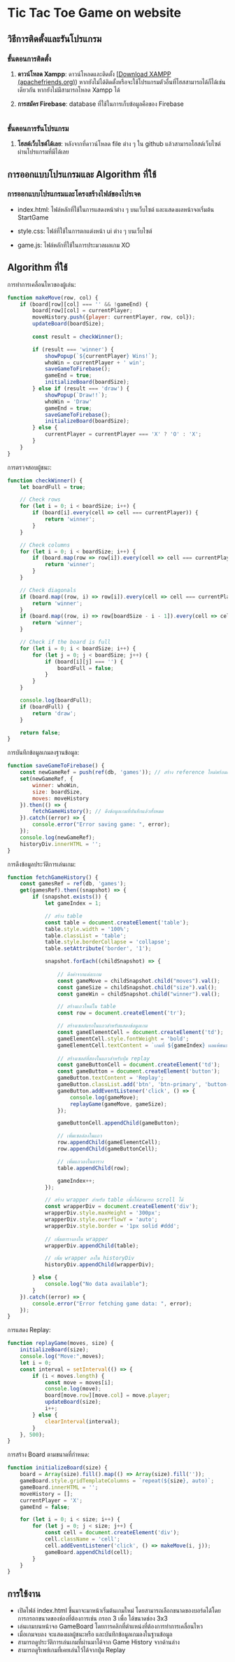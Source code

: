 
# Tic Tac Toe Game on website

## วิธีการติดตั้งและรันโปรแกรม

### ขั้นตอนการติดตั้ง

1. **ดาวน์โหลด Xampp**:
    ดาวน์โหลดและติดตั้ง [[Download XAMPP (apachefriends.org)](https://www.apachefriends.org/download.html)) หากยังไม่ได้ติดตั้งหรือจะใช้โปรแกรมตัวอื่นที่โฮสสามารถได้ก็ได้เช่นเดียวกัน หากยังไม่มีสามารถโหลด Xampp ได้

2. **การสมัคร Firebase**:
	database ที่ใช้ในการเก็บข้อมูลคือของ Firebase
```js
```

### ขั้นตอนการรันโปรแกรม

1. **โฮสต์เว็บไซต์ได้เลย**:
   หลังจากที่ดาวน์โหลด file ต่าง ๆ ใน github แล้วสามารถโฮสต์เว็บไซต์ผ่านโปรแกรมที่มีได้เลย

## การออกแบบโปรแกรมและ Algorithm ที่ใช้

### การออกแบบโปรแกรมและโครงสร้างไฟล์ของโปรเจค

  * index.html: ไฟล์หลักที่ใช้ในการแสดงหน้าต่าง ๆ บนเว็บไซต์ และแสดงผลหน้าจอเริ่มต้น StartGame
    
  * style.css: ไฟล์ที่ใช้ในการตกแต่งหน้า ui ต่าง ๆ บนเว็บไซต์
    
  * game.js: ไฟล์หลักที่ใช้ในการประมวลผลเกม XO

## Algorithm ที่ใช้
  การทำการเคลื่อนไหวของผู้เล่น:
```js
function makeMove(row, col) {
    if (board[row][col] === '' && !gameEnd) {
        board[row][col] = currentPlayer;
        moveHistory.push({player: currentPlayer, row, col});
        updateBoard(boardSize);
        
        const result = checkWinner();

        if (result === 'winner') {
            showPopup(`${currentPlayer} Wins!`);
            whoWin = currentPlayer + ' win';
            saveGameToFirebase();
            gameEnd = true;
            initializeBoard(boardSize);
        } else if (result === 'draw') {
            showPopup(`Draw!!`);
            whoWin = 'Draw'
            gameEnd = true;
            saveGameToFirebase();
            initializeBoard(boardSize);
        } else {
            currentPlayer = currentPlayer === 'X' ? 'O' : 'X';
        }
    }
}
```

  การตรวจสอบผู้ชนะ:
```js
function checkWinner() {
    let boardFull = true;

    // Check rows
    for (let i = 0; i < boardSize; i++) {
        if (board[i].every(cell => cell === currentPlayer)) {
            return 'winner';
        }
    }

    // Check columns
    for (let i = 0; i < boardSize; i++) {
        if (board.map(row => row[i]).every(cell => cell === currentPlayer)) {
            return 'winner';
        }
    }

    // Check diagonals
    if (board.map((row, i) => row[i]).every(cell => cell === currentPlayer)) {
        return 'winner';
    }
    if (board.map((row, i) => row[boardSize - i - 1]).every(cell => cell === currentPlayer)) {
        return 'winner';
    }

    // Check if the board is full
    for (let i = 0; i < boardSize; i++) {
        for (let j = 0; j < boardSize; j++) {
            if (board[i][j] === '') {
                boardFull = false;
            }
        }
    }

    console.log(boardFull);
    if (boardFull) {
        return 'draw';
    }

    return false;
}
```
  การบันทึกข้อมูลเกมลงฐานข้อมูล:
```js
function saveGameToFirebase() {
    const newGameRef = push(ref(db, 'games')); // สร้าง reference ใหม่พร้อมกับ id ไม่ซ้ำ
    set(newGameRef, {
        winner: whoWin,
        size: boardSize,
        moves: moveHistory
    }).then(() => {
        fetchGameHistory(); // ดึงข้อมูลเกมที่บันทึกแล้วทั้งหมด
    }).catch((error) => {
        console.error("Error saving game: ", error);
    });
    console.log(newGameRef);
    historyDiv.innerHTML = '';
}
```
  การดึงข้อมูลประวัติการเล่นเกม:
```js
function fetchGameHistory() {
    const gamesRef = ref(db, 'games');
    get(gamesRef).then((snapshot) => {
        if (snapshot.exists()) {
            let gameIndex = 1;

            // สร้าง table
            const table = document.createElement('table');
            table.style.width = '100%';
            table.classList = 'table';
            table.style.borderCollapse = 'collapse';
            table.setAttribute('border', '1');

            snapshot.forEach((childSnapshot) => {
                
                // ดึงค่าจากแต่ละเกม
                const gameMove = childSnapshot.child("moves").val();
                const gameSize = childSnapshot.child("size").val();
                const gameWin = childSnapshot.child("winner").val();

                // สร้างแถวใหม่ใน table
                const row = document.createElement('tr');

                // สร้างเซลล์แรกในแถวสำหรับแสดงข้อมูลเกม
                const gameElementCell = document.createElement('td');
                gameElementCell.style.fontWeight = 'bold';
                gameElementCell.textContent = `เกมที่ ${gameIndex} ผลแพ้ชนะ: ${gameWin} ขนาดตาราง: ${gameSize} x ${gameSize}`;
                
                // สร้างเซลล์ที่สองในแถวสำหรับปุ่ม replay
                const gameButtonCell = document.createElement('td');
                const gameButton = document.createElement('button');
                gameButton.textContent = 'Replay';
                gameButton.classList.add('btn', 'btn-primary', 'button-history');
                gameButton.addEventListener('click', () => {
                    console.log(gameMove);
                    replayGame(gameMove, gameSize);
                });

                gameButtonCell.appendChild(gameButton);

                // เพิ่มเซลล์ลงในแถว
                row.appendChild(gameElementCell);
                row.appendChild(gameButtonCell);

                // เพิ่มแถวลงในตาราง
                table.appendChild(row);

                gameIndex++;
            });

            // สร้าง wrapper สำหรับ table เพื่อให้สามารถ scroll ได้
            const wrapperDiv = document.createElement('div');
            wrapperDiv.style.maxHeight = '300px';
            wrapperDiv.style.overflowY = 'auto';
            wrapperDiv.style.border = '1px solid #ddd';
            
            // เพิ่มตารางลงใน wrapper
            wrapperDiv.appendChild(table);

            // เพิ่ม wrapper ลงใน historyDiv
            historyDiv.appendChild(wrapperDiv);

        } else {
            console.log("No data available");
        }
    }).catch((error) => {
        console.error("Error fetching game data: ", error);
    });
}
```
  การแสดง Replay:
```js
function replayGame(moves, size) {
    initializeBoard(size);
    console.log("Move:",moves);
    let i = 0;
    const interval = setInterval(() => {
        if (i < moves.length) {
            const move = moves[i];
            console.log(move);
            board[move.row][move.col] = move.player;
            updateBoard(size);
            i++;
        } else {
            clearInterval(interval);
        }
    }, 500);
}
```
  การสร้าง Board ตามขนาดที่กำหนด:
```js
function initializeBoard(size) {
    board = Array(size).fill().map(() => Array(size).fill(''));
    gameBoard.style.gridTemplateColumns = `repeat(${size}, auto)`;
    gameBoard.innerHTML = '';
    moveHistory = [];
    currentPlayer = 'X';
    gameEnd = false;

    for (let i = 0; i < size; i++) {
        for (let j = 0; j < size; j++) {
            const cell = document.createElement('div');
            cell.className = 'cell';
            cell.addEventListener('click', () => makeMove(i, j));
            gameBoard.appendChild(cell);
        }
    }
}
```

## การใช้งาน
* เปิดไฟล์ index.html ขึ้นมาจะมาหน้าเริ่มต้นเกมใหม่ โดยสามารถเลือกขนาดของบอร์ดได้โดยการกรอกขนาดของช่องที่ต้องการเช่น กรอก 3 เพื่อ ได้ขนาดช่อง 3x3
* เล่นเกมบนหน้าจอ GameBoard โดยการคลิกที่ตำแหน่งที่ต้องการทำการเคลื่อนไหว
* เมื่อเกมจบลง จะแสดงผลผู้ชนะหรือ และบันทึกข้อมูลเกมลงในฐานข้อมูล
* สามารถดูประวัติการเล่นเกมที่ผ่านมาได้จาก Game History จากด้านล่าง
* สามารถดูรีเพย์เกมที่เคยเล่นไว้ได้จากปุ่ม Replay
